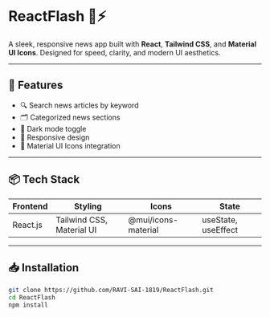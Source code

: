 # ReactFlash 📰⚡

A sleek, responsive news app built with **React**, **Tailwind CSS**, and **Material UI Icons**. Designed for speed, clarity, and modern UI aesthetics.

---

## 🚀 Features

- 🔍 Search news articles by keyword
- 🗂️ Categorized news sections
- 🌙 Dark mode toggle
- 📱 Responsive design
- 🧩 Material UI Icons integration

---

## 📦 Tech Stack

| Frontend | Styling                   | Icons               | State               |
| -------- | ------------------------- | ------------------- | ------------------- |
| React.js | Tailwind CSS, Material UI | @mui/icons-material | useState, useEffect |

---

## 📥 Installation

```bash
git clone https://github.com/RAVI-SAI-1819/ReactFlash.git
cd ReactFlash
npm install